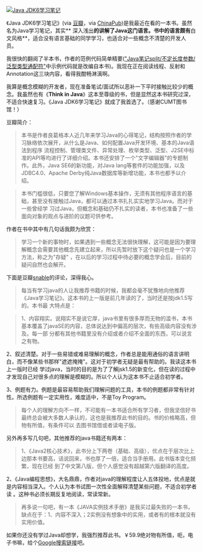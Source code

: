 

[![Java JDK6学习笔记](https://e25ba8-log4d-c.dijingchao.com/upload_dropbox/200911/s2518833.jpg)](http://img3.doubanio.com/lpic/s2518833.jpg)

《Java JDK6学习笔记》(via [豆瓣](http://www.douban.com/subject/2057790/)，via
[ChinaPub](http://www.china-pub.com/34512&ref=ps))是我最近在看的一本书。虽然名为Java学习笔记，其实**
深入浅出**的讲解了Java这门语言。书中的语言颇有**白文风格**，适合没有语言基础的同学学习，也适合对一些概念不清楚的开发人员。

我很快的翻阅了半本书，作者的范例代码简单精要(["Java笔记split/不定长度参数/泛型类型通配符"](http://log4d.com/2009/11/java-notes-_split-variable-length-parameter-generic-type-wildcard)中示例代码就是改编自本书)。我现在正在阅读线程、反射和Annotation这三块内容，看得我酣畅淋漓啊。

我算是概念模糊的开发者，现在准备笔试/面试所以恶补一下平时接触比较少的概念。我虽然也有《**Think in
Java**》这本至尊级的书，但是显然这本书研究过深，不适合快速复习。《Java JDK6学习笔记》就成了我首选了。（感谢CUMT图书馆！）

豆瓣简介：

> 本书是作者良葛格本人近几年来学习Java的心得笔记，结构按照作者的学习脉络依次展开，从什么是Java、如何配置Java开发环境、基本的Java语法到程序
流程控制、管理类文件、异常处理、枚举类型、泛型、J2SE中标准的API等均进行了详细介绍。本书还安排了一个"文字编辑器"的专题制作。此外，Java
SE6的新功能，对Java lang等套件的功能加强，以及JDBC4.0、Apache Derby纯Java数据库等新增功能，本书也都予以介绍。

>

> 本书门槛很低，只要您了解Windows基本操作，无须有其他程序语言的基础，甚至没有接触过Java，都可以通过本书扎扎实实地学习Java。而对于一些曾经学
习过Java，但概念和基础仍不扎实的读者，本书也准备了一些面向对象的观点与进阶的议题可供参考。

作者在书中其中有几句话我颇为欣赏：

> 学习一个新的事物时，如果遇到一些概念无法很快理解，这可能是因为要理解概念会需要其他概念先建立起来，所以先暂时放下这个疑问也是一个学习方法，称之为"存疑"
，在以后的学习过程中待必要的概念学会后，目前的疑问自然也会解开。

下面是豆瓣[snable](http://www.douban.com/people/snable/)的评论，深得我心。

> 每当有学习java的人让我推荐书籍的时候，我都会毫不犹豫地向他推荐《Java学习笔记》。这本书的上一版是前几年读的了，当时还是按jdk1.5写的。本书最
大特点是：

>

> 1、内容翔实。说翔实不是说它厚，java书里有很多厚而无物的滥书，本书基本覆盖了javaSE的内容，总体说达到中偏高的层次，有些高级内容没有涉及。每一部
分都有其他书籍里没有介绍或者介绍不全面的东西，可以说言之有物。

2、叙述清楚。对于一些易错或难易理解的概念，作者总是能用通俗的语言讲明白，而不像某些书那样"遮遮掩掩"。这对于初学者无疑是最有帮助的。我读这本书上一版时已经
学过java，当时的目的是为了了解jsk1.5的新变化，但在读的过程中才发现自己对很多点的理解是模糊的。所以个人认为这本书不止适合初学者。

3、例题有力。例题是最容易帮助我们理解问题的工具，本书的例题都非常有针对性。所选例题有一定实用性，难度适中，不是Toy Program。

>

> 每个人的理解方向不一样，不可能有一本书适合所有学习者，但我坚信好书最终总会被大多数人承认的，这也是我推荐此书的目的。书的价格略高，但物有所值，有条件可以
去图书馆借或者读电子版。

另外再多写几句吧，其他推荐的java书籍还有两本：

>

> 1、《Java2核心技术》，此书分上下两卷（基础、高级），优点在于层次比上边那本书要高，话说回来，书也厚了一倍，适合当手册用。此书版本变化频繁，现在已经
到了中文第八版，但个人感觉没有超越第六版翻译的高度。

2、《Java编程思想》，大名鼎鼎，作者对java的理解程度让人五体投地，优点是就是内容相当深入。个人认为本书试图一次性全面解释清楚某些问题，不适合初学者读
。这种书必须长期反复地阅读，常读常新。

>

> 再多说一句吧，有一本《JAVA实例技术手册》是我买过最失败的一本书，缺点在于：1、内容不深入；2实例没有想象中的实用，或者有的根本就没有实用价值。

如果你还没有学过Java却想学，我强烈推荐此书。￥59.9绝对物有所值，呃，电子书嘛，给个[Google搜索链接](http://www.google.cn/search?hl=zh-CN&newwindow=1&q=Java+JDK6%E5%AD%A6%E4%B9%A0%E7%AC%94%E8%AE%B0+%E7%94%B5%E5%AD%90%E4%B9%A6&btnG=Google+%E6%90%9C%E7%B4%A2&aq=f&oq=)吧。


